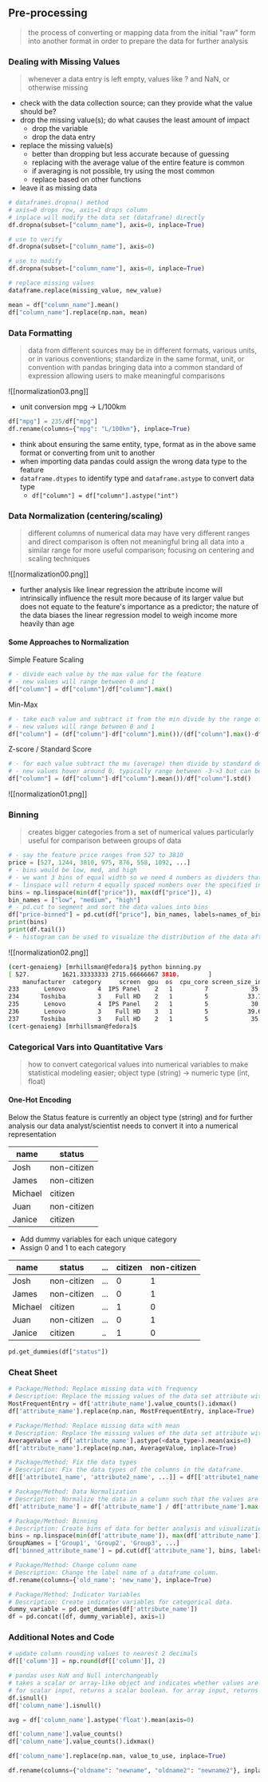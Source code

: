 ## Pre-processing
>the process of converting or mapping data from the initial "raw" form into another format in order to prepare the data for further analysis


### Dealing with Missing Values
>whenever a data entry is left empty, values like ? and NaN, or otherwise missing

- check with the data collection source; can they provide what the value should be?
- drop the missing value(s); do what causes the least amount of impact
	- drop the variable
	- drop the data entry
- replace the missing value(s)
	- better than dropping but less accurate because of guessing
	- replacing with the average value of the entire feature is common
	- if averaging is not possible, try using the most common
	- replace based on other functions
- leave it as missing data
```python
# dataframes.dropna() method
# axis=0 drops row, axis=1 drops column
# inplace will modify the data set (dataframe) directly
df.dropna(subset=["column_name"], axis=0, inplace=True)
```

```python
# use to verify
df.dropna(subset=["column_name"], axis=0)

# use to modify
df.dropna(subset=["column_name"], axis=0, inplace=True)
```

```python
# replace missing values
dataframe.replace(missing_value, new_value)
```

```python
mean = df["column_name"].mean()
df["column_name"].replace(np.nan, mean)
```
### Data Formatting
>data from different sources may be in different formats, various units, or in various conventions; standardize in the same format, unit, or convention with pandas
>bringing data into a common standard of expression allowing users to make meaningful comparisons

![[normalization03.png]]

- unit conversion mpg -> L/100km
```python
df["mpg"] = 235/df["mpg"]
df.rename(columns={"mpg": "L/100km"}, inplace=True)
```

- think about ensuring the same entity, type, format as in the above same format or converting from unit to another
- when importing data pandas could assign the wrong data type to the feature
- `dataframe.dtypes` to identify type and `dataframe.astype` to convert data type
	- `df["column"] = df["column"].astype("int")`
### Data Normalization (centering/scaling)
>different columns of numerical data may have very different ranges and direct comparison is often not meaningful
>bring all data into a similar range for more useful comparison; focusing on centering and scaling techniques

![[normalization00.png]]
- further analysis like linear regression the attribute income will intrinsically influence the result more because of its larger value but does not equate to the feature's importance as a predictor; the nature of the data biases the linear regression model to weigh income more heavily than age
#### Some Approaches to Normalization

Simple Feature Scaling

```python
# - divide each value by the max value for the feature
# - new values will range between 0 and 1
df["column"] = df["column"]/df["column"].max()
```

Min-Max

```python
# - take each value and subtract it from the min divide by the range of the feature
# - new values will range between 0 and 1
df["column"] = (df["column"]-df["column"].min())/(df["column"].max()-df["column"].min())
```

Z-score / Standard Score

```python
# - for each value subtract the mu (average) then divide by standard deviation (sigma)
# - new values hover around 0, typically range between -3->3 but can be higher or lower
df["column"] = (df["column"]-df["column"].mean())/df["column"].std()
```

![[normalization01.png]]

### Binning
>creates bigger categories from a set of numerical values
>particularly useful for comparison between groups of data 

```python
# - say the feature price ranges from 527 to 3810
price = [527, 1244, 3810, 975, 876, 558, 1092, ...]
# - bins would be low, med, and high
# - we want 3 bins of equal width so we need 4 numbers as dividers that are equal distance apart
# - linspace will return 4 equally spaced numbers over the specified interval of the price
bins = np.linspace(min(df["price"]), max(df["price"]), 4)
bin_names = ["low", "medium", "high"]
# - pd.cut to segment and sort the data values into bins
df["price-binned"] = pd.cut(df["price"], bin_names, labels=names_of_bins, include_lowest=True)
print(bins)
print(df.tail())
# - histogram can be used to visualize the distribution of the data after being divided into bins
```

![[normalization02.png]]

```bash
(cert-genaieng) [mrhillsman@fedora]$ python binning.py
[ 527.         1621.33333333 2715.66666667 3810.        ]
    manufacturer  category     screen  gpu  os  cpu_core screen_size_inch  cpu_frequency  ram_gb  storage_gb_ssd weight_kg  price price-binned
233       Lenovo         4  IPS Panel    2   1         7            35.56            2.6       8             256       1.7   1891       medium
234      Toshiba         3    Full HD    2   1         5           33.782            2.4       8             256       1.2   1950       medium
235       Lenovo         4  IPS Panel    2   1         5            30.48            2.6       8             256      1.36   2236       medium
236       Lenovo         3    Full HD    3   1         5           39.624            2.5       6             256       2.4    883          low
237      Toshiba         3    Full HD    2   1         5            35.56            2.3       8             256      1.95   1499          low
(cert-genaieng) [mrhillsman@fedora]$
```
### Categorical Vars into Quantitative Vars
>how to convert categorical values into numerical variables to make statistical modeling easier; object type (string) -> numeric type (int, float)

#### One-Hot Encoding
Below the Status feature is currently an object type (string) and for further analysis our data analyst/scientist needs to convert it into a numerical representation

| name    | status      |
| ------- | ----------- |
| Josh    | non-citizen |
| James   | non-citizen |
| Michael | citizen     |
| Juan    | non-citizen |
| Janice  | citizen     |
- Add dummy variables for each unique category
- Assign 0 and 1 to each category

| name    | status      | ... | citizen | non-citizen |
| ------- | ----------- | --- | ------- | ----------- |
| Josh    | non-citizen | ... | 0       | 1           |
| James   | non-citizen | ... | 0       | 1           |
| Michael | citizen     | ... | 1       | 0           |
| Juan    | non-citizen | ... | 0       | 1           |
| Janice  | citizen     | ..  | 1       | 0           |
```python
pd.get_dummies(df["status"])
```

### Cheat Sheet

```python
# Package/Method: Replace missing data with frequency
# Description: Replace the missing values of the data set attribute with the mode common occurring entry in the column.
MostFrequentEntry = df['attribute_name'].value_counts().idxmax()
df['attribute_name'].replace(np.nan, MostFrequentEntry, inplace=True)

# Package/Method: Replace missing data with mean
# Description: Replace the missing values of the data set attribute with the mean of all the entries in the column.
AverageValue = df['attribute_name'].astype(<data_type>).mean(axis=0)
df['attribute_name'].replace(np.nan, AverageValue, inplace=True)

# Package/Method: Fix the data types
# Description: Fix the data types of the columns in the dataframe.
df[['attribute1_name', 'attribute2_name', ...]] = df[['attribute1_name', 'attribute2_name', ...]].astype('data_type')

# Package/Method: Data Normalization
# Description: Normalize the data in a column such that the values are restricted between 0 and 1.
df['attribute_name'] = df['attribute_name'] / df['attribute_name'].max()

# Package/Method: Binning
# Description: Create bins of data for better analysis and visualization.
bins = np.linspace(min(df['attribute_name']), max(df['attribute_name']), n)
GroupNames = ['Group1', 'Group2', 'Group3', ...]
df['binned_attribute_name'] = pd.cut(df['attribute_name'], bins, labels=GroupNames, include_lowest=True)

# Package/Method: Change column name
# Description: Change the label name of a dataframe column.
df.rename(columns={'old_name': 'new_name'}, inplace=True)

# Package/Method: Indicator Variables
# Description: Create indicator variables for categorical data.
dummy_variable = pd.get_dummies(df['attribute_name'])
df = pd.concat([df, dummy_variable], axis=1)
```

### Additional Notes and Code
```python
# update column rounding values to nearest 2 decimals  
df[['column']] = np.round(df[['column']], 2)

# pandas uses NaN and Null interchangeably
# takes a scalar or array-like object and indicates whether values are missing (`NaN` in numeric arrays, `None` or `NaN` in object arrays, `NaT` in datetimelike).
# for scalar input, returns a scalar boolean. for array input, returns an array of boolean indicating whether each corresponding element is missing.
df.isnull()
df['column_name'].isnull()

avg = df['column_name'].astype('float').mean(axis=0)

df['column_name'].value_counts()
df['column_name'].value_counts().idxmax()

df['column_name'].replace(np.nan, value_to_use, inplace=True)

df.rename(columns={"oldname": "newname", "oldname2": "newname2"}, inplace=True)




```